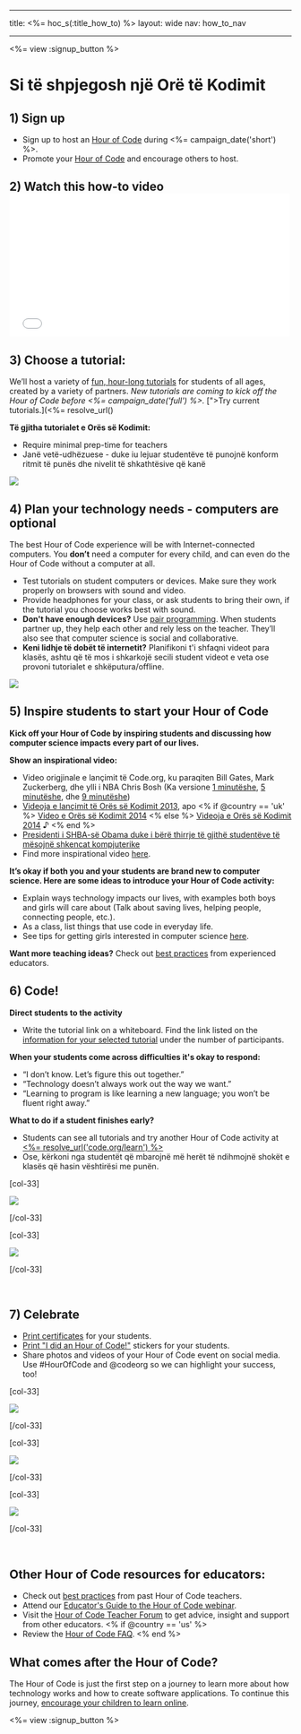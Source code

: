 * * *

title: <%= hoc_s(:title_how_to) %> layout: wide nav: how_to_nav

* * *

<%= view :signup_button %>

# Si të shpjegosh një Orë të Kodimit

## 1) Sign up

  * Sign up to host an [Hour of Code](<%= resolve_url('/') %>) during <%= campaign_date('short') %>.
  * Promote your [Hour of Code](<%= resolve_url('/resources') %>) and encourage others to host.

## 2) Watch this how-to video <iframe width="500" height="255" src="//www.youtube.com/embed/tQeSke4hIds" frameborder="0" allowfullscreen></iframe>
## 3) Choose a tutorial:

We’ll host a variety of [fun, hour-long tutorials](<%= resolve_url('https://code.org/learn') %>) for students of all ages, created by a variety of partners. *New tutorials are coming to kick off the Hour of Code before <%= campaign_date('full') %>.* [">Try current tutorials.](<%=  resolve_url()

**Të gjitha tutorialet e Orës së Kodimit:**

  * Require minimal prep-time for teachers
  * Janë vetë-udhëzuese - duke iu lejuar studentëve të punojnë konform ritmit të punës dhe nivelit të shkathtësive që kanë

[![](/images/tutorials.png)](<%= resolve_url('https://code.org/learn') %>)

## 4) Plan your technology needs - computers are optional

The best Hour of Code experience will be with Internet-connected computers. You **don’t** need a computer for every child, and can even do the Hour of Code without a computer at all.

  * Test tutorials on student computers or devices. Make sure they work properly on browsers with sound and video.
  * Provide headphones for your class, or ask students to bring their own, if the tutorial you choose works best with sound.
  * **Don't have enough devices?** Use [pair programming](https://www.youtube.com/watch?v=vgkahOzFH2Q). When students partner up, they help each other and rely less on the teacher. They’ll also see that computer science is social and collaborative.
  * **Keni lidhje të dobët të internetit?** Planifikoni t'i shfaqni videot para klasës, ashtu që të mos i shkarkojë secili student videot e veta ose provoni tutorialet e shkëputura/offline.

![](/images/group_ipad.jpg)</a>

## 5) Inspire students to start your Hour of Code

**Kick off your Hour of Code by inspiring students and discussing how computer science impacts every part of our lives.**

**Show an inspirational video:**

  * Video origjinale e lançimit të Code.org, ku paraqiten Bill Gates, Mark Zuckerberg, dhe ylli i NBA Chris Bosh (Ka versione [1 minutëshe](https://www.youtube.com/watch?v=qYZF6oIZtfc), [5 minutëshe](https://www.youtube.com/watch?v=nKIu9yen5nc), dhe [9 minutëshe](https://www.youtube.com/watch?v=dU1xS07N-FA)) 
  * [Videoja e lançimit të Orës së Kodimit 2013](https://www.youtube.com/watch?v=FC5FbmsH4fw), apo <% if @country == 'uk' %> [Video e Orës së Kodimit 2014](https://www.youtube.com/watch?v=96B5-JGA9EQ) <% else %> [Videoja e Orës së Kodimit 2014](https://www.youtube.com/watch?v=rH7AjDMz_dc&index=2&list=PLzdnOPI1iJNe1WmdkMG-Ca8cLQpdEAL7Q) ♪ <% end %>
  * [Presidenti i SHBA-së Obama duke i bërë thirrje të gjithë studentëve të mësojnë shkencat kompjuterike](https://www.youtube.com/watch?v=6XvmhE1J9PY)
  * Find more inspirational video [here](https://www.youtube.com/playlist?list=PLzdnOPI1iJNfpD8i4Sx7U0y2MccnrNZuP).

**It’s okay if both you and your students are brand new to computer science. Here are some ideas to introduce your Hour of Code activity:**

  * Explain ways technology impacts our lives, with examples both boys and girls will care about (Talk about saving lives, helping people, connecting people, etc.).
  * As a class, list things that use code in everyday life.
  * See tips for getting girls interested in computer science [here](<%= resolve_url('https://code.org/girls') %>).

**Want more teaching ideas?** Check out [best practices](http://www.slideshare.net/TeachCode/hour-of-code-best-practices-for-successful-educators-51273466) from experienced educators.

## 6) Code!

**Direct students to the activity**

  * Write the tutorial link on a whiteboard. Find the link listed on the [information for your selected tutorial](<%= resolve_url('https://code.org/learn') %>) under the number of participants. 

**When your students come across difficulties it's okay to respond:**

  * “I don’t know. Let’s figure this out together.”
  * “Technology doesn’t always work out the way we want.”
  * “Learning to program is like learning a new language; you won’t be fluent right away.”

**What to do if a student finishes early?**

  * Students can see all tutorials and try another Hour of Code activity at [<%= resolve_url('code.org/learn') %>](<%= resolve_url('https://code.org/learn') %>)
  * Ose, kërkoni nga studentët që mbarojnë më herët të ndihmojnë shokët e klasës që hasin vështirësi me punën.

[col-33]

![](/images/highschoolgirls.jpeg)</a>

[/col-33]

[col-33]

![](/images/group_ar.jpg)</a>

[/col-33]

<p style="clear:both">
  &nbsp;
</p>

## 7) Celebrate

  * [Print certificates](<%= resolve_url('https://code.org/certificates') %>) for your students.
  * [Print "I did an Hour of Code!"](<%= resolve_url('/resources/promote#stickers') %>) stickers for your students.
  * Share photos and videos of your Hour of Code event on social media. Use #HourOfCode and @codeorg so we can highlight your success, too!

[col-33]

![](/images/celebrate2.jpeg)</a>

[/col-33]

[col-33]

![](/images/highlight-certificates.jpg)</a>

[/col-33]

[col-33]

![](/images/boy-certificate.jpg)</a>

[/col-33]

<p style="clear:both">
  &nbsp;
</p>

## Other Hour of Code resources for educators:

  * Check out [best practices](http://www.slideshare.net/TeachCode/hour-of-code-best-practices-for-successful-educators-51273466) from past Hour of Code teachers. 
  * Attend our [Educator's Guide to the Hour of Code webinar](http://www.eventbrite.com/e/an-educators-guide-to-the-hour-of-code-tickets-17987415845).
  * Visit the [Hour of Code Teacher Forum](http://forum.code.org/c/plc/hour-of-code) to get advice, insight and support from other educators. <% if @country == 'us' %>
  * Review the [Hour of Code FAQ](https://support.code.org/hc/en-us/categories/200147083-Hour-of-Code). <% end %>

## What comes after the Hour of Code?

The Hour of Code is just the first step on a journey to learn more about how technology works and how to create software applications. To continue this journey, [encourage your children to learn online](<%= resolve_url('https://code.org/learn/beyond') %>).

<%= view :signup_button %>